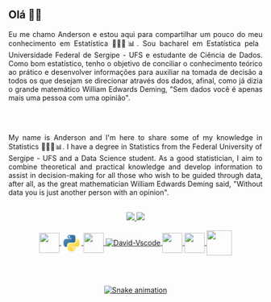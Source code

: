 ## Olá 👋🏾

<div class="conteudo" align="center" style="border-box: none">
<p align="justify">
    Eu me chamo Anderson e estou aqui para compartilhar um pouco do meu conhecimento em Estatística 🧙🏾‍♂️📊. Sou bacharel em Estatística pela Universidade Federal de Sergipe - UFS e estudante de Ciência de Dados. Como bom estatístico, tenho o objetivo de conciliar o conhecimento teórico ao prático e desenvolver informações para auxiliar na tomada de decisão a todos os que desejam se direcionar através dos dados, afinal, como já dizia o grande matemático William Edwards Deming, "Sem dados você é apenas mais uma pessoa com uma opinião".
</p> 
<div>

<br>
<br>

<div class="conteudo" align="center" style="border-box: none">
<p align="justify">
    My name is Anderson and I'm here to share some of my knowledge in Statistics 🧙🏾‍♂️📊. I have a degree in Statistics from the Federal University of Sergipe - UFS and a Data Science student. As a good statistician, I aim to combine theoretical and practical knowledge and develop information to assist in decision-making for all those who wish to be guided through data, after all, as the great mathematician William Edwards Deming said, "Without data you is just another person with an opinion".
</p> 
    
<br>

<div>
  
<div align="center">
  <a href="https://github.com/asantos20">
  <img height="120em" src="https://github-readme-stats.vercel.app/api?username=asantos20&show_icons=true&theme=highcontrast&include_all_commits=true&count_private=true"/>
  <img height="120em" src="https://github-readme-stats.vercel.app/api/top-langs/?username=asantos20&layout=compact&langs_count=7&theme=highcontrast"/>
</div>
 
<div style="display: inline_block"><br>
  <img align="center" height="40" width="40" src="https://img.icons8.com/ultraviolet/40/000000/registered-trademark.png">
  <img align="center" alt="David-Python" height="40" width="40" src="https://raw.githubusercontent.com/devicons/devicon/master/icons/python/python-original.svg">
  <img align="center" height="40" width="40" src="https://img.icons8.com/color/48/000000/power-bi.png"/>
  <img align="center" alt="David-Vscode" height="30" width="40" src="https://cdn.jsdelivr.net/gh/devicons/devicon/icons/vscode/vscode-original.svg" />
  <img align="center" height="40" width="40" src="https://img.icons8.com/external-soft-fill-juicy-fish/60/000000/external-sql-servers-and-networks-soft-fill-soft-fill-juicy-fish.png"/>
  <img align="center" height="40" width="40" src="https://img.icons8.com/color/48/000000/office-365.png"/>
  <img align="center" height="50" width="50" src="https://img.icons8.com/plasticine/100/000000/github.png"/>

  </div>
  
##
   
</div>
  <br>
 
  ![Snake animation](https://github.com/asantos20/asantos20/blob/output/github-contribution-grid-snake.svg)
 
</div>

    
